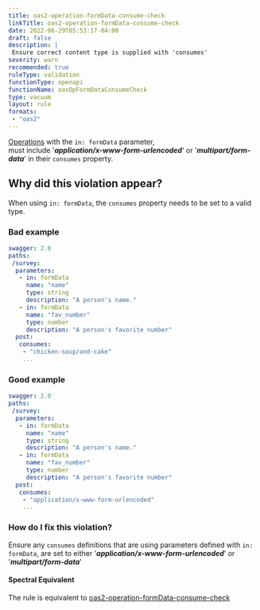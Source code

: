 ```yaml
---
title: oas2-operation-formData-consume-check
linkTitle: oas2-operation-formData-consume-check
date: 2022-06-29T05:53:17-04:00
draft: false
description: |
 Ensure correct content type is supplied with 'consumes'
severity: warn
recommended: true
ruleType: validation
functionType: openapi
functionName: oasOpFormDataConsumeCheck
type: vacuum
layout: rule
formats:
 - "oas2"
---
```


[Operations](https://swagger.io/docs/specification/2-0/paths-and-operations/) with the `in: formData` parameter,  
must include '**_application/x-www-form-urlencoded_**' or '**_multipart/form-data_**' in their `consumes` property.

## Why did this violation appear?

When using `in: formData`, the `consumes` property needs to be set to a valid type.

### Bad example

```yaml
swagger: 2.0
paths:
 /survey:
  parameters:
   - in: formData
     name: "name"
     type: string
     description: "A person's name."
   - in: formData
     name: "fav_number"
     type: number
     description: "A person's favorite number"
  post:
   consumes:
    - "chicken-soup/and-cake"
    ...
```

### Good example

```yaml
swagger: 2.0
paths:
 /survey:
  parameters:
   - in: formData
     name: "name"
     type: string
     description: "A person's name."
   - in: formData
     name: "fav_number"
     type: number
     description: "A person's favorite number"
  post:
   consumes:
    - "application/x-www-form-urlencoded"
    ...
```

### How do I fix this violation?

Ensure any `consumes` definitions that are using parameters defined with `in: formData`, are set to either 
'**_application/x-www-form-urlencoded_**' or '**_multipart/form-data_**'

#### Spectral Equivalent

The rule is equivalent to [oas2-operation-formData-consume-check](https://meta.stoplight.io/docs/spectral/4dec24461f3af-open-api-rules#oas2-operation-formData-consume-check)